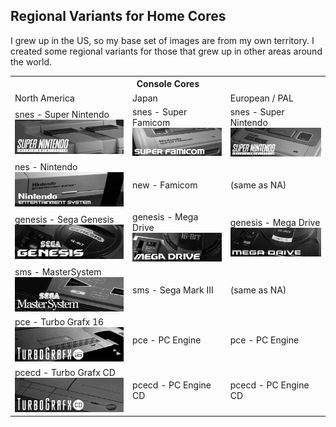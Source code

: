 ## Regional Variants for Home Cores

I grew up in the US, so my base set of images are from my own territory. I created some regional variants for those that grew up in other areas around the world.

<table>
<tr><th colspan="3">Console Cores</th></tr>
<tr>
 <td>North America</td>
 <td>Japan</td>
 <td>European / PAL</td>
</tr>
<tr>
 <td>snes - Super Nintendo <img src="pics/home/snes.png" /></td>
 <td>snes - Super Famicom <img src="pics/home-jp/snes.png" /></td>
 <td>snes - Super Nintendo <img src="pics/home-pal/snes.png" /></td>
</tr>
<tr>
 <td>nes - Nintendo <img src="pics/home/nes.png" /></td>
 <td>new - Famicom</td>
 <td>(same as NA)</td>
</tr>
<tr>
 <td>genesis - Sega Genesis <img src="pics/home/genesis.png" /></td>
 <td>genesis - Mega Drive <img src="pics/home-jp/genesis.png" /></td>
 <td>genesis - Mega Drive <img src="pics/home-pal/genesis.png" /></td>
</tr>
<tr>
 <td>sms - MasterSystem <img src="pics/home/sms.png" /></td>
 <td>sms - Sega Mark III</td>
 <td>(same as NA)</td>
</tr>
<tr>
 <td>pce - Turbo Grafx 16 <img src="pics/home/pce.png" /></td>
 <td>pce - PC Engine</td>
 <td>pce - PC Engine</td>
</tr>
<tr>
 <td>pcecd - Turbo Grafx CD <img src="pics/home/pcecd.png" /></td>
 <td>pcecd - PC Engine CD</td>
 <td>pcecd - PC Engine CD</td> 
</tr>
</table>